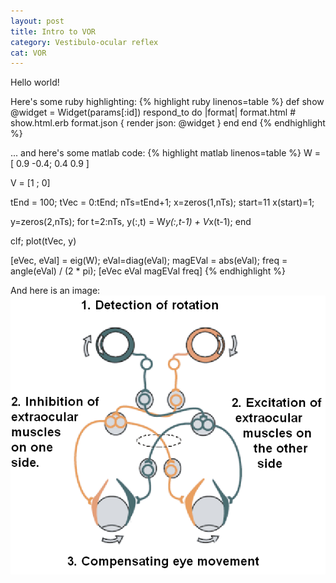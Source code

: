 ```yaml
---
layout: post
title: Intro to VOR
category: Vestibulo-ocular reflex
cat: VOR
---
```

Hello world!

Here\'s some ruby highlighting:
{% highlight ruby linenos=table %}
def show
  @widget = Widget(params[:id])
  respond_to do |format|
    format.html # show.html.erb
    format.json { render json: @widget }
  end
end
{% endhighlight %}


... and here's some matlab code:
{% highlight matlab linenos=table %}
W = [ 0.9 -0.4;
      0.4 0.9 ]

V = [1 ; 0]

tEnd = 100;
tVec = 0:tEnd;
nTs=tEnd+1;
x=zeros(1,nTs);
start=11
x(start)=1;

y=zeros(2,nTs);
for t=2:nTs,
    y(:,t) = W*y(:,t-1) + V*x(t-1);
end

clf;
plot(tVec, y)

[eVec, eVal] = eig(W);
eVal=diag(eVal);
magEVal = abs(eVal);
freq = angle(eVal) / (2 * pi);
[eVec eVal magEVal freq]
{% endhighlight %}


And here is an image:
![Vestibulo-ocular reflex](/images/VOR.png)  